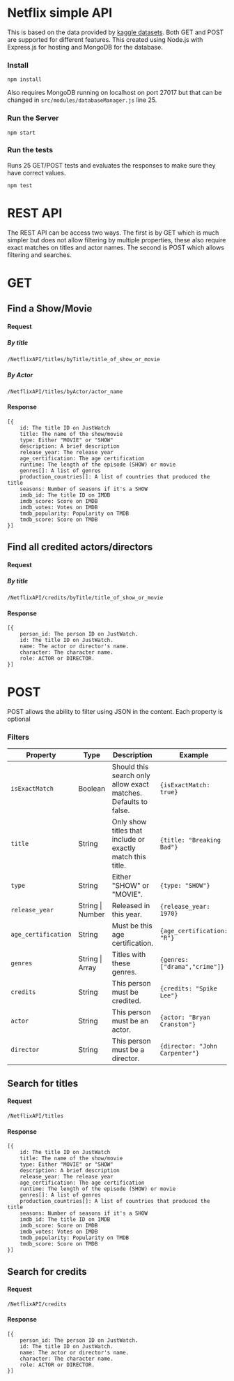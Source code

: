 # Netflix simple API
This is based on the data provided by [kaggle datasets](https://www.kaggle.com/datasets/victorsoeiro/netflix-tv-shows-and-movies). Both GET and POST are supported for different features. This created using Node.js with Express.js for hosting and MongoDB for the database.

### Install
```
npm install
```
Also requires MongoDB running on localhost on port 27017 but that can be changed in `src/modules/databaseManager.js` line 25.

### Run the Server
```
npm start
```

### Run the tests
Runs 25 GET/POST tests and evaluates the responses to make sure they have correct values.
```
npm test
```


# REST API
The REST API can be access two ways. The first is by GET which is much simpler but does not allow filtering by multiple properties, these also require exact matches on titles and actor names. The second is POST which allows filtering and searches.

# GET


## Find a Show/Movie

#### Request

##### By title
```
/NetflixAPI/titles/byTitle/title_of_show_or_movie
```

##### By Actor
```
/NetflixAPI/titles/byActor/actor_name
```
#### Response
```
[{
    id: The title ID on JustWatch
    title: The name of the show/movie
    type: Either "MOVIE" or "SHOW"
    description: A brief description
    release_year: The release year
    age_certification: The age certification
    runtime: The length of the episode (SHOW) or movie
    genres[]: A list of genres
    production_countries[]: A list of countries that produced the title
    seasons: Number of seasons if it's a SHOW
    imdb_id: The title ID on IMDB
    imdb_score: Score on IMDB
    imdb_votes: Votes on IMDB
    tmdb_popularity: Popularity on TMDB
    tmdb_score: Score on TMDB
}]
```

## Find all credited actors/directors

#### Request

##### By title
```
/NetflixAPI/credits/byTitle/title_of_show_or_movie
```

#### Response
```
[{
    person_id: The person ID on JustWatch.
    id: The title ID on JustWatch.
    name: The actor or director's name.
    character: The character name.
    role: ACTOR or DIRECTOR.
}]
```

# POST
POST allows the ability to filter using JSON in the content. Each property is optional
### Filters
| Property            | Type                    | Description                                                     | Example                        |
|---------------------|-------------------------|-----------------------------------------------------------------|--------------------------------|
| `isExactMatch`      | Boolean                 | Should this search only allow exact matches. Defaults to false. | `{isExactMatch: true}`         |
| `title`             | String                  | Only show titles that include or exactly match this title.      | `{title: "Breaking Bad"}`      |
| `type`              | String                  | Either "SHOW" or "MOVIE".                                       | `{type: "SHOW"}`               |
| `release_year`      | String \| Number        | Released in this year.                                          | `{release_year: 1970}`         |
| `age_certification` | String                  | Must be this age certification.                                 | `{age_certification: "R"}`     |
| `genres`            | String \| Array<String> | Titles with these genres.                                       | `{genres: ["drama","crime"]}`  |
| `credits`           | String                  | This person must be credited.                                   | `{credits: "Spike Lee"}`       |
| `actor`             | String                  | This person must be an actor.                                   | `{actor: "Bryan Cranston"}`    |
| `director`          | String                  | This person must be a director.                                 | `{director: "John Carpenter"}` |

## Search for titles
#### Request
```
/NetflixAPI/titles
```
#### Response
```
[{
    id: The title ID on JustWatch
    title: The name of the show/movie
    type: Either "MOVIE" or "SHOW"
    description: A brief description
    release_year: The release year
    age_certification: The age certification
    runtime: The length of the episode (SHOW) or movie
    genres[]: A list of genres
    production_countries[]: A list of countries that produced the title
    seasons: Number of seasons if it's a SHOW
    imdb_id: The title ID on IMDB
    imdb_score: Score on IMDB
    imdb_votes: Votes on IMDB
    tmdb_popularity: Popularity on TMDB
    tmdb_score: Score on TMDB
}]
```


## Search for credits
#### Request
```
/NetflixAPI/credits
```
#### Response
```
[{
    person_id: The person ID on JustWatch.
    id: The title ID on JustWatch.
    name: The actor or director's name.
    character: The character name.
    role: ACTOR or DIRECTOR.
}]
```